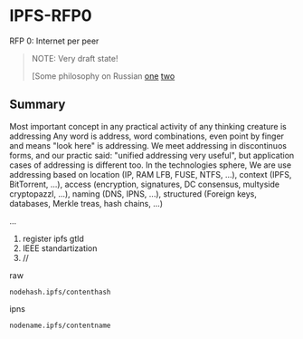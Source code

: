 # IPFS-RFP0
RFP 0: Internet per peer

> NOTE: Very draft state!
>
> [Some philosophy on Russian
> [one](https://github.com/stels-community/IPFS-RFP0/blob/master/README.RU.md) [two](https://github.com/stels-community/IPFS-RFP0/blob/master/IDEA.RU.md)

## Summary

Most important concept in any practical activity of any thinking creature is addressing
Any word is address, word combinations, even point by finger and means "look here" is addressing.
We meet addressing in discontinuos forms, and our practic said: "unified addressing very useful", but application cases of addressing is different too. In the technologies sphere, We are use addressing based on location (IP, RAM LFB, FUSE, NTFS, ...), context (IPFS, BitTorrent, ...), access (encryption, signatures, DC consensus, multyside cryptopazzl, ...), naming (DNS, IPNS, ...), structured (Foreign keys, databases, Merkle treas, hash chains, ...)




...

1. register ipfs gtld
2. IEEE standartization
3. //

raw

`nodehash.ipfs/contenthash`

ipns

`nodename.ipfs/contentname`
